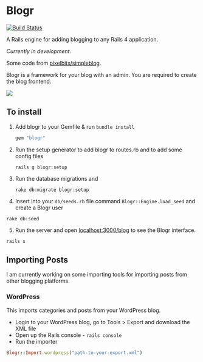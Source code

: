 # Blogr

[![Build Status](https://travis-ci.org/blogr/engine.png?branch=testing)](https://travis-ci.org/blogr/engine)

A Rails engine for adding blogging to any Rails 4 application.

*Currently in development.*

Some code from [pixelbits/simpleblog](https://github.com/pixelbits/simpleblog).

Blogr is a framework for your blog with an admin. You are required to create the blog frontend.

![](http://s.vou.pe/H3uyg.png)

## To install

1. Add blogr to your Gemfile & run `bundle install`

	```ruby
	gem "blogr"
	```

2. Run the setup generator to add blogr to routes.rb and to add some config files

	```
	rails g blogr:setup
	```

3. Run the database migrations and 
	
	```
	rake db:migrate blogr:setup
	```

4. Insert into your `db/seeds.rb` file command `Blogr::Engine.load_seed` and create a Blogr user

  ```
  rake db:seed
  ```

5. Run the server and open [localhost:3000/blog](http://localhost:3000/blogr) to see the Blogr interface.

  ```
  rails s
  ```

## Importing Posts

I am currently working on some importing tools for importing posts from other blogging platforms.

### WordPress

This imports categories and posts from your WordPress blog.

- Login to your WordPress blog, go to Tools > Export and download the XML file
- Open up the Rails console - `rails console`
- Run the importer

```ruby
Blogr::Import.wordpress("path-to-your-export.xml")
```